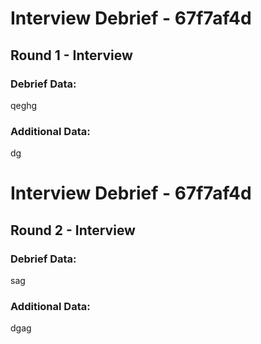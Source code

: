 
# Interview Debrief - 67f7af4d

## Round 1 - Interview

### Debrief Data:
qeghg

### Additional Data:
dg
  


# Interview Debrief - 67f7af4d

## Round 2 - Interview

### Debrief Data:
sag

### Additional Data:
dgag
  